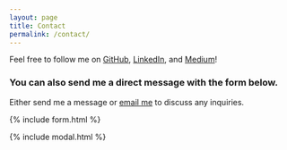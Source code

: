 ```yaml
---
layout: page
title: Contact
permalink: /contact/
---
```


Feel free to follow me on [GitHub](https://github.com/{{site.github_username}}), [LinkedIn](https://linkedin.com/in/{{site.linkedin_username}}), and [Medium](https://medium.com/@{{site.medium_username}})!


### You can also send me a direct message with the form below.

Either send me a message or [email me](mailto:{{site.email}}) to discuss any inquiries.

{% include form.html %}

{% include modal.html %}

